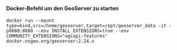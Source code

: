 #### Docker-Befehl um den GeoServer zu starten
`docker run --mount type=bind,src=/home/geoserver,target=/opt/geoserver_data -it -p8080:8080 --env INSTALL_EXTENSIONS=true --env COMMUNITY_EXTENSIONS="ogcapi-features" docker.osgeo.org/geoserver:2.24.x`
